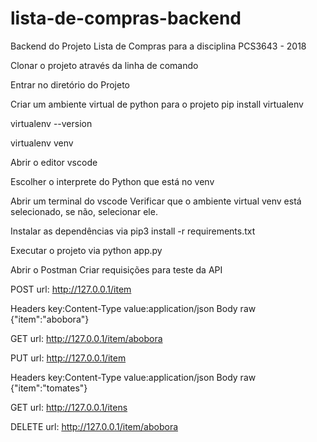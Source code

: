 # lista-de-compras-backend
Backend do Projeto Lista de Compras para a disciplina PCS3643 - 2018

Clonar o projeto através da linha de comando

Entrar no diretório do Projeto

Criar um ambiente virtual de python para o projeto 
pip install virtualenv

virtualenv --version

virtualenv venv

Abrir o editor vscode

Escolher o interprete do Python que está no venv

Abrir um terminal do vscode
Verificar que o ambiente virtual venv está selecionado, se não, selecionar ele.

Instalar as dependências via 
pip3 install -r requirements.txt

Executar o projeto via 
python app.py

Abrir o Postman
Criar requisições para teste da API

POST
url: http://127.0.0.1/item

Headers
key:Content-Type
value:application/json
Body
raw
{"item":"abobora"}

GET
url: http://127.0.0.1/item/abobora

PUT
url: http://127.0.0.1/item

Headers
key:Content-Type 
value:application/json
Body
raw
{"item":"tomates"}

GET
url: http://127.0.0.1/itens

DELETE
url: http://127.0.0.1/item/abobora

